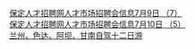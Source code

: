   
[保定人才招聘网人才市场招聘会信息7月9日 （7）](http://www.dianyue.me/archives/973/r4duiijzc0uyz625/)  
[保定人才招聘网人才市场招聘会信息7月10日 （5）](http://www.dianyue.me/archives/984/81rvwk88jo3dmq20/)  
[兰州、色达、阿坝、甘南自驾十二日游](http://www.dianyue.me/archives/351/fdduijbhg123qsec/)